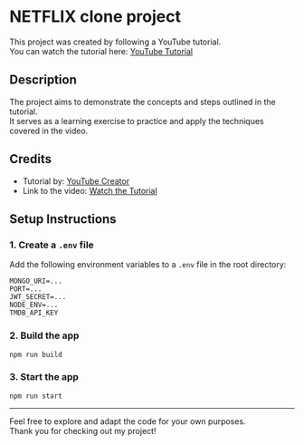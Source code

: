 # NETFLIX clone project

This project was created by following a YouTube tutorial.  
You can watch the tutorial here: [YouTube Tutorial](https://www.youtube.com/watch?v=MDZC8VDZnV8&t=28334s)

## Description

The project aims to demonstrate the concepts and steps outlined in the tutorial.  
It serves as a learning exercise to practice and apply the techniques covered in the video.

## Credits

- Tutorial by: [YouTube Creator](https://www.youtube.com/@asaprogrammer_)
- Link to the video: [Watch the Tutorial](https://www.youtube.com/watch?v=MDZC8VDZnV8&t=28334s)

## Setup Instructions

### 1. Create a `.env` file
Add the following environment variables to a `.env` file in the root directory:

```env
MONGO_URI=...
PORT=...
JWT_SECRET=...
NODE_ENV=...
TMDB_API_KEY
```
### 2. Build the app
```
npm run build
```

### 3. Start the app
```
npm run start
```

---

Feel free to explore and adapt the code for your own purposes.  
Thank you for checking out my project!
